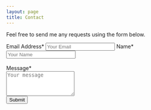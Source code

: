 ```yaml
---
layout: page
title: Contact
---
```


Feel free to send me any requests using the form below.


<form action="https://formkeep.com/f/5c4d99ca6d04"
   accept-charset="UTF-8"
   enctype="multipart/form-data"
   method="POST">
   Email Address*
  <input type="email" name="email" placeholder="Your Email">
   Name*
  <input type="text" name="name" placeholder="Your Name">
  <input type="hidden" name="utf8" value="✓">
  <br>
  <br>
   Message*
  <br>
  <textarea name="message" placeholder="Your message" rows="4"></textarea>
  <br>
  <button type="submit">Submit</button>
</form>

